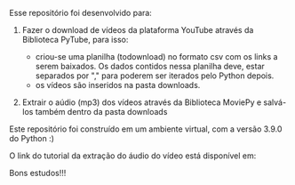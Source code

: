 Esse repositório foi desenvolvido para:

1. Fazer o download de vídeos da plataforma YouTube através da Biblioteca PyTube, para isso:
    * criou-se uma planilha (todownload) no formato csv com os links a serem baixados. Os dados contidos nessa planilha deve, estar separados por "," para poderem ser iterados pelo Python depois.
    * os vídeos são inseridos na pasta downloads.

2. Extrair o aúdio (mp3) dos vídeos através da Biblioteca MoviePy e salvá-los também dentro da pasta downloads

Este repositório foi construído em um ambiente virtual, com a versão 3.9.0 do Python :)

O link do tutorial da extração do áudio do vídeo está disponível em: 

Bons estudos!!!